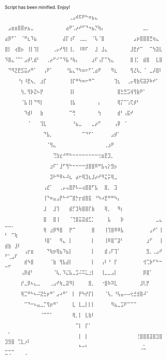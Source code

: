 Script has been minified. Enjoy!

⠀⠀⠀⠀⠀⠀⠀⠀⠀⠀⠀⠀⠀⠀⠀⠀⠀⠀⠀⠀⢀⣠⠾⠯⠟⠓⠶⣦⣄⠀⠀⠀⠀⠀⠀⠀⠀⠀⠀⠀⠀⠀⠀⠀⠀⠀⠀⠀⠀⠀⠀⠀⠀⠀⠀⠀⠀
⠀⣠⣶⣶⣿⣿⡶⣦⣀⠀⠀⠀⠀⠀⠀⠀⠀⠀⠀⣴⠟⢁⡴⠞⠋⠙⠲⣦⡙⢷⡄⠀⠀⠀⠀⠀⠀⠀⠀⠀⠀⠀⠀⣀⡀⠀⠀⠀⠀⠀⠀⠀⠀⠀⠀⠀⠀
⣴⡿⠋⠁⠀⠈⠛⣆⠹⣦⠀⠀⠀⠀⠀⠀⠀⠀⣼⡏⢰⠏⠀⢀⣀⡀⠀⠈⢧⠈⣿⠀⠀⠀⠀⠀⠀⠀⠀⠀⣠⡶⣿⣿⣿⣛⢶⣄⠀⠀⠀⠀⠀⠀⠀⠀⠀
⣿⡇⠀⢴⣿⡦⠀⢸⡇⢹⡇⠀⠀⠀⠀⢀⡤⠞⢻⡇⢸⡀⠀⠸⠿⠏⠀⠀⣸⠀⣸⣄⠀⠀⠀⠀⠀⠀⠀⣸⣟⡞⠉⠀⠀⠉⢳⣽⣇⠀⠀⠀⠀⠀⠀⠀⠀
⠹⣿⣄⠈⠉⠁⣠⡾⢃⣾⠃⠀⠀⢀⡴⠋⠊⠉⠹⣧⠘⢷⡄⠀⠀⠀⠀⣰⠏⢠⡏⠉⢳⣄⠀⠀⠀⠀⠀⣿⢸⡁⠀⣾⣿⠀⠀⣇⣿⠀⠀⠀⠀⠀⠀⠀⠀
⠀⠙⠻⣝⣟⣫⣭⡴⠛⠁⠀⠀⢠⠟⠁⠀⠀⠀⠀⠘⣧⣄⠙⠳⠶⠖⠋⢁⣴⠟⠀⠀⠀⠻⣆⠀⠀⠀⠀⢻⣜⢧⡀⠈⠀⣀⡼⣿⠇⠀⠀⠀⠀⠀⠀⠀⠀
⠀⠀⠀⠀⠘⡆⠸⣟⢦⡀⠀⣰⡏⠀⠀⠀⠀⠀⠀⠀⢸⡏⠛⠳⠶⠖⠛⠉⠀⠀⠀⠀⠀⠀⢹⣆⠀⠀⢀⡤⢿⣷⢯⣽⡽⠷⠞⠁⠀⠀⠀⠀⠀⠀⠀⠀⠀
⠀⠀⠀⠀⠀⢳⡀⢻⡷⣝⠦⡟⠀⠀⠀⠀⠀⠀⠀⠀⢸⡇⠀⠀⠀⠀⠀⠀⠀⠀⠀⠀⠀⠀⠀⣿⣓⣛⣩⢾⢻⣷⠟⠁⠀⠀⠀⠀⠀⠀⠀⠀⠀⠀⠀⠀⠀
⠀⠀⠀⠀⠀⠈⣧⢸⡇⠙⠻⡇⠀⠀⠀⠀⠀⠀⠀⠀⢸⣧⠀⠀⠀⠀⠀⠀⠀⡄⠀⠀⠀⠀⠀⢿⡍⠉⢡⢏⡾⠃⠀⠀⠀⠀⠀⠀⠀⠀⠀⠀⠀⠀⠀⠀⠀
⠀⠀⠀⠀⠀⠀⠹⣾⠇⠀⠀⣷⠀⠀⠀⠀⠀⠀⠀⠀⠉⢛⠀⠀⠀⠀⠀⠀⠀⢳⠀⠀⠀⠀⠀⣾⠃⢠⣯⠞⠀⠀⠀⠀⠀⠀⠀⠀⠀⠀⠀⠀⠀⠀⠀⠀⠀
⠀⠀⠀⠀⠀⠀⠀⠈⠀⠀⠀⢹⣇⠀⠀⠀⠀⠀⠀⠀⠀⠘⣦⣀⠀⠀⠀⣀⡴⠋⠀⠀⠀⠀⢠⡿⠀⠈⠀⠀⠀⠀⠀⠀⠀⠀⠀⠀⠀⠀⠀⠀⠀⠀⠀⠀⠀
⠀⠀⠀⠀⠀⠀⠀⠀⠀⠀⠀⠀⠙⣧⡀⠀⠀⠀⠀⠀⠀⠀⠀⠀⠉⠙⠋⠁⠀⠀⠀⠀⠀⣠⡾⠁⠀⠀⠀⠀⠀⠀⠀⠀⠀⠀⠀⠀⠀⠀⠀⠀⠀⠀⠀⠀⠀
⠀⠀⠀⠀⠀⠀⠀⠀⠀⠀⠀⠀⠀⠈⢻⣄⠀⠀⠀⠀⠀⠀⠀⠀⠀⠀⠀⠀⠀⠀⠀⢀⣰⠟⠀⠀⠀⠀⠀⠀⠀⠀⠀⠀⠀⠀⠀⠀⠀⠀⠀⠀⠀⠀⠀⠀⠀
⠀⠀⠀⠀⠀⠀⠀⠀⠀⠀⠀⠀⠀⠀⠀⢙⣳⣖⠚⠛⠓⠒⠒⠒⠒⠒⠒⠒⠒⢒⣶⣟⣹⡀⠀⠀⠀⠀⠀⠀⠀⠀⠀⠀⠀⠀⠀⠀⠀⠀⠀⠀⠀⠀⠀⠀⠀
⠀⠀⠀⠀⠀⠀⠀⠀⠀⠀⠀⠀⠀⠀⣰⠏⠁⣸⠋⢻⠓⠒⠒⠒⠒⣺⣿⣿⠿⠛⣧⢤⡕⣻⡦⠀⠀⠀⠀⠀⠀⠀⠀⠀⠀⠀⠀⠀⠀⠀⠀⠀⠀⠀⠀⠀⠀
⠀⠀⠀⠀⠀⠀⠀⠀⠀⠀⠀⠀⠀⠀⣹⠗⠛⠿⠦⠼⣆⠀⣴⠖⢿⣹⣆⣸⡴⠞⠻⣍⡭⢿⣀⠀⠀⠀⠀⠀⠀⠀⠀⠀⠀⠀⠀⠀⠀⠀⠀⠀⠀⠀⠀⠀⠀
⠀⠀⠀⠀⠀⠀⠀⠀⠀⠀⠀⠀⢠⣞⠁⠀⠀⢀⡤⢤⣿⡟⠧⠤⢴⣿⣿⠋⣧⠀⠀⣿⡀⠀⣹⠀⠀⠀⠀⠀⠀⠀⠀⠀⠀⠀⠀⠀⠀⠀⠀⠀⠀⠀⠀⠀⠀
⠀⠀⠀⠀⠀⠀⠀⠀⠀⠀⠀⠀⢸⠙⠶⣤⣠⡟⠓⠚⠉⣿⡓⡖⣾⣿⣯⠀⠘⠳⠴⣟⠛⠛⠳⡄⠀⠀⠀⠀⠀⠀⠀⠀⠀⠀⠀⠀⠀⠀⠀⠀⠀⠀⠀⠀⠀
⠀⠀⠀⠀⠀⠀⠀⠀⠀⠀⠀⠀⣸⠀⠀⣸⢹⠀⠀⠀⣾⡋⣹⢷⣿⣿⡏⣷⠀⠀⠀⢿⡀⠀⠀⠻⡆⠀⠀⠀⠀⠀⠀⠀⠀⠀⠀⠀⠀⠀⠀⠀⠀⠀⠀⠀⠀
⠀⠀⠀⠀⠀⠀⠀⠀⠀⠀⠀⠀⣿⠀⠀⣿⢸⠀⠀⠀⠈⢙⣿⣭⣽⣾⣋⡁⠀⠀⠀⠀⣧⠀⠀⠀⡷⠀⠀⠀⠀⠀⠀⠀⠀⠀⠀⣀⣄⣀⣀⡀⠀⠀⠀⠀⠀
⠀⠀⠀⠀⠀⠀⠀⠀⠀⠀⠀⠀⢿⠀⣰⡿⠻⣿⠀⠀⡟⠉⠀⠀⠀⠀⠀⣿⠀⠀⠀⢸⢹⣿⠿⠿⣧⠀⠀⠀⠀⠀⠀⠀⠀⣠⠞⠁⢸⠃⠀⠉⢷⠀⠀⠀⠀
⠀⠀⠀⠀⠀⠀⠀⠀⠀⠀⠀⠀⠸⣿⠁⠀⠀⠻⣄⠀⡇⠀⠀⠀⠀⠀⠀⡇⠀⠀⠀⢸⠿⣿⠉⣽⠃⠀⠀⠀⠀⠀⠀⠀⣰⠋⠀⠀⢸⣾⣷⠀⣸⠇⠀⠀⠀
⠀⠀⠀⠀⠀⠀⢠⡖⣶⠀⠀⠀⠀⠙⢷⡶⢿⣦⠹⣦⡇⠀⠀⠀⠀⠀⠀⡇⠀⠀⠀⣾⢠⠏⢹⠁⠀⠀⠀⠀⠀⠀⠀⠀⣻⡀⢀⣠⠞⠋⢁⣠⠏⠀⠀⠀⠀
⠀⠀⠀⠀⠀⠀⣾⠳⣿⠀⠀⠀⠀⠀⠈⣷⠀⢻⣧⣼⡇⠀⠀⠀⠀⠀⠀⡇⠀⠀⢠⠇⠘⠀⡏⠀⠀⠀⠀⠀⠀⠀⠀⢺⢉⡷⠋⠓⠒⠒⠋⠀⠀⠀⠀⠀⠀
⠀⠀⠀⠀⠀⢠⡿⣾⠃⠀⠀⠀⠀⠀⠀⠈⢧⡀⠹⣌⣧⣀⣩⠬⠭⣅⣐⡇⠀⠀⢸⣀⣀⣠⡇⠀⠀⠀⠀⠀⠀⠀⠀⡿⣿⠁⠀⠀⠀⠀⠀⠀⠀⠀⠀⠀⠀
⠀⠀⠀⠀⠀⡞⣀⡿⠦⣄⣀⠀⠀⠀⢀⣠⠞⢷⣀⣽⠻⡇⠀⠀⠀⠀⣿⡀⠀⠀⠐⣿⠷⠽⣇⠀⠀⠀⠀⠀⠀⠀⣸⢇⡟⠀⠀⠀⠀⠀⠀⠀⠀⠀⠀⠀⠀
⠀⠀⠀⠀⠀⢿⣉⠛⠓⠦⠬⣝⣓⡶⠛⠁⣠⠴⠛⠁⠀⡇⠀⡟⠳⡞⡏⡇⠀⠀⠀⠈⢧⡀⠘⢧⣤⠤⠤⢖⣚⣺⣿⠼⠁⠀⠀⠀⠀⠀⠀⠀⠀⠀⠀⠀⠀
⠀⠀⠀⠀⠀⠀⠉⠙⠒⠦⣤⣀⡉⢻⡶⠛⠁⠀⠀⠀⠀⣇⠀⣇⣀⡇⡇⡇⠀⠀⠀⠀⠀⠻⣦⣀⣩⠟⠉⠉⠉⠀⠀⠀⠀⠀⠀⠀⠀⠀⠀⠀⠀⠀⠀⠀⠀
⠀⠀⠀⠀⠀⠀⠀⠀⠀⠀⠀⠈⠉⠉⠁⠀⠀⠀⠀⠀⠀⢿⡀⡇⠀⣇⣷⠇⠀⠀⠀⠀⠀⠀⠀⠀⠀⠀⠀⠀⠀⠀⠀⠀⠀⠀⠀⠀⠀⠀⠀⠀⠀⠀⠀⠀⠀
⠀⠀⠀⠀⠀⠀⠀⠀⠀⠀⠀⠀⠀⠀⠀⠀⠀⠀⠀⠀⠀⠀⠉⡇⠀⡏⠁⠀⠀⠀⠀⠀⠀⠀⠀⠀⠀⠀⠀⠀⠀⠀⠀⠀⠀⠀⠀⠀⠀⠀⡀⠀⠀⠀⠀⠀⠀
⠀⠀⠀⠀⠀⠀⠀⠀⠀⠀⠀⠀⠀⠀⠀⠀⠀⠀⠀⠀⠀⠀⠀⡇⠀⡇⠀⠀⠀⠀⠀⠀⠀⠀⠀⠀⠀⠀⠀⠀⠀⢘⣿⣿⣿⣽⣿⣹⣿⣹⣻⣿⠀⢉⣇⡰⠇
⠀⠀⠀⠀⠀⠀⠀⠀⠀⠀⠀⠀⠀⠀⠀⠀⠀⠀⠀⠀⠀⠀⠀⠓⠒⠃⠀⠀⠀⠀⠀⠀⠀⠀⠀⠀⠀⠀⠀⠀⠀⠀⢀⣁⠀⠀⠀⠀⠀⣉⢉⠉⠀⠀⠀⢀⠀
